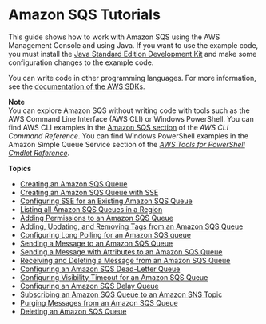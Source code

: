 # Amazon SQS Tutorials<a name="sqs-tutorials"></a>

This guide shows how to work with Amazon SQS using the AWS Management Console and using Java\. If you want to use the example code, you must install the [Java Standard Edition Development Kit](http://www.oracle.com/technetwork/java/javase/downloads/) and make some configuration changes to the example code\.

You can write code in other programming languages\. For more information, see the [documentation of the AWS SDKs](https://aws.amazon.com//tools/#sdk)\.

**Note**  
You can explore Amazon SQS without writing code with tools such as the AWS Command Line Interface \(AWS CLI\) or Windows PowerShell\. You can find AWS CLI examples in the [Amazon SQS section](http://docs.aws.amazon.com/cli/latest/reference/sqs/index.html) of the *AWS CLI Command Reference*\. You can find Windows PowerShell examples in the Amazon Simple Queue Service section of the *[AWS Tools for PowerShell Cmdlet Reference](http://docs.aws.amazon.com/powershell/latest/reference/)*\.

**Topics**
+ [Creating an Amazon SQS Queue](sqs-create-queue.md)
+ [Creating an Amazon SQS Queue with SSE](sqs-create-queue-sse.md)
+ [Configuring SSE for an Existing Amazon SQS Queue](sqs-configure-sse-existing-queue.md)
+ [Listing all Amazon SQS Queues in a Region](sqs-list-all-queues.md)
+ [Adding Permissions to an Amazon SQS Queue](sqs-add-permissions.md)
+ [Adding, Updating, and Removing Tags from an Amazon SQS Queue](sqs-add-update-remove-tag-queue.md)
+ [Configuring Long Polling for an Amazon SQS queue](sqs-configure-long-polling-for-queue.md)
+ [Sending a Message to an Amazon SQS Queue](sqs-send-message.md)
+ [Sending a Message with Attributes to an Amazon SQS Queue](sqs-send-message-with-attributes.md)
+ [Receiving and Deleting a Message from an Amazon SQS Queue](sqs-receive-delete-message.md)
+ [Configuring an Amazon SQS Dead-Letter Queue](sqs-configure-dead-letter-queue.md)
+ [Configuring Visibility Timeout for an Amazon SQS Queue](sqs-configure-visibility-timeout-queue.md)
+ [Configuring an Amazon SQS Delay Queue](sqs-configure-delay-queue.md)
+ [Subscribing an Amazon SQS Queue to an Amazon SNS Topic](sqs-subscribe-queue-sns-topic.md)
+ [Purging Messages from an Amazon SQS Queue](sqs-purge-queue.md)
+ [Deleting an Amazon SQS Queue](sqs-delete-queue.md)